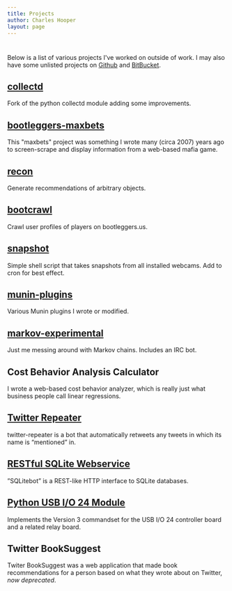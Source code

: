 ```yaml
---
title: Projects
author: Charles Hooper
layout: page
---
```

# 

Below is a list of various projects I've worked on outside of work. I
may also have some unlisted projects on [Github][90] and [BitBucket][91].

  [90]: https://github.com/chooper
  [91]: https://bitbucket.org/hoop


## [collectd][1]
Fork of the python collectd module adding some improvements.

## [bootleggers-maxbets][2]
This "maxbets" project was something I wrote many (circa 2007) years ago
to screen-scrape and display information from a web-based mafia game.

## [recon][3]
Generate recommendations of arbitrary objects.

## [bootcrawl][4]
Crawl user profiles of players on bootleggers.us.

## [snapshot][5]
Simple shell script that takes snapshots from all installed webcams. Add
to cron for best effect.

## [munin-plugins][6]
Various Munin plugins I wrote or modified.

## [markov-experimental][7]
Just me messing around with Markov chains. Includes an IRC bot.

## Cost Behavior Analysis Calculator
I wrote a web-based cost behavior analyzer, which is really just what
business people call linear regressions.

## [Twitter Repeater][9]
twitter-repeater is a bot that automatically retweets any tweets in
which its name is “mentioned” in.

## [RESTful SQLite Webservice][10]
”SQLitebot” is a REST-like HTTP interface to SQLite databases.

## [Python USB I/O 24 Module][11]
Implements the Version 3 commandset for the USB I/O 24 controller board
and a related relay board.

## Twitter BookSuggest
Twiter BookSuggest was a web application that made book recommendations
for a person based on what they wrote about on Twitter, *now
deprecated*.


 [1]: https://bitbucket.org/hoop/collectd
 [2]: https://bitbucket.org/hoop/bootleggers-maxbets
 [3]: https://bitbucket.org/hoop/recon
 [4]: https://bitbucket.org/hoop/bootcrawl
 [5]: https://bitbucket.org/hoop/snapshot
 [6]: https://bitbucket.org/hoop/munin-plugins
 [7]: https://bitbucket.org/hoop/markov-experimental
 [9]: http://code.google.com/p/twitter-repeater/
 [10]: http://code.google.com/p/restful-sqlite/
 [11]: http://code.google.com/p/python-usbio24/

